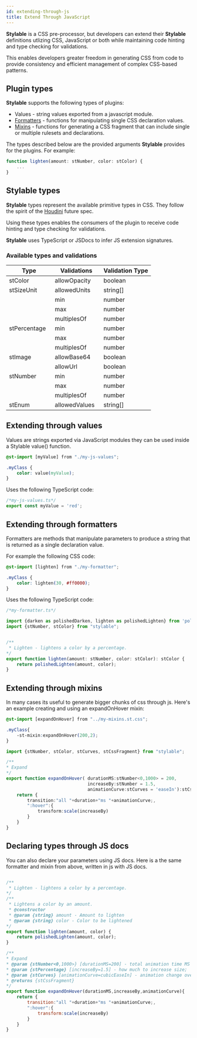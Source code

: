 ```yaml
---
id: extending-through-js
title: Extend Through JavaScript
---
```


**Stylable** is a CSS pre-processor, but developers can extend their **Stylable** definitions utlizing CSS, JavaScript or both while maintaining code hinting and type checking for validations.

This enables developers greater freedom in generating CSS from code to provide consistency and efficient management of complex CSS-based patterns. 

## Plugin types

 **Stylable** supports the following types of plugins:
* Values - string values exported from a javascript module.
* [Formatters](../references/formatters.md) - functions for manipulating single CSS declaration values.
* [Mixins](../references/mixins.md) - functions for generating a CSS fragment that can include single or multiple rulesets and declarations. 

The types described below are the provided arguments **Stylable** provides for the plugins. For example: 

```ts
function lighten(amount: stNumber, color: stColor) {
    ...
}
```

## Stylable types

**Stylable** types represent the available primitive types in CSS. They follow the spirit of the [Houdini](https://github.com/w3c/css-houdini-drafts/wiki) future spec. 

Using these types enables the consumers of the plugin to receive code hinting and type checking for validations.

**Stylable** uses TypeScript or JSDocs to infer JS extension signatures.

### Available types and validations

| Type | Validations | Validation Type |
|----|----|----------------------------------------|
| stColor&nbsp;&nbsp; | allowOpacity&nbsp;&nbsp; | boolean  | 
| stSizeUnit&nbsp;&nbsp; | allowedUnits&nbsp;&nbsp; | string[] |
| &nbsp;&nbsp;&nbsp; | min&nbsp;&nbsp; | number |
| &nbsp;&nbsp;&nbsp; | max&nbsp;&nbsp; | number |
| &nbsp;&nbsp;&nbsp; | multiplesOf&nbsp;&nbsp; | number  | 
| stPercentage&nbsp;&nbsp; | min&nbsp;&nbsp; | number |
| &nbsp;&nbsp;&nbsp; | max&nbsp;&nbsp; | number |
| &nbsp;&nbsp;&nbsp; | multiplesOf&nbsp;&nbsp; | number | 
| stImage&nbsp;&nbsp; | allowBase64&nbsp;&nbsp; | boolean |
| &nbsp;&nbsp;&nbsp; | allowUrl&nbsp;&nbsp; | boolean |
| stNumber&nbsp;&nbsp; | min&nbsp;&nbsp; | number |
| &nbsp;&nbsp;&nbsp; | max&nbsp;&nbsp; | number |
| &nbsp;&nbsp;&nbsp; | multiplesOf&nbsp;&nbsp; | number |
| stEnum&nbsp;&nbsp; | allowedValues&nbsp;&nbsp; | string[] |



## Extending through values

Values are strings exported via JavaScript modules they can be used inside a Stylable value() function.

```css
@st-import [myValue] from "./my-js-values";

.myClass {
    color: value(myValue);
}
```

Uses the following TypeScript code:

```ts
/*my-js-values.ts*/
export const myValue = 'red';
```


## Extending through formatters

Formatters are methods that manipulate parameters to produce a string that is returned as a single declaration value.


For example the following CSS code:

```css
@st-import [lighten] from "./my-formatter";

.myClass {
    color: lighten(30, #ff0000);
}

```

Uses the following TypeScript code:

```ts
/*my-formatter.ts*/

import {darken as polishedDarken, lighten as polishedLighten} from 'polished';
import {stNumber, stColor} from "stylable";


/**
 * Lighten - lightens a color by a percentage.
*/
export function lighten(amount: stNumber, color: stColor): stColor {
    return polishedLighten(amount, color);
}
```

## Extending through mixins

In many cases its useful to generate bigger chunks of css through js.
Here's an example creating and using an expandOnHover mixin:

```css
@st-import [expandOnHover] from "../my-mixins.st.css";

.myClass{
    -st-mixin:expandOnHover(200,2);
}

```


```ts
import {stNumber, stColor, stCurves, stCssFragment} from "stylable";

/**
* Expand
*/
export function expandOnHover( durationMS:stNumber<0,1000> = 200,
                               increaseBy:stNumber = 1.5,
                               animationCurve:stCurves = 'easeIn'):stCssFragment{
    return {
        transition:"all "+duration+"ms "+animationCurve;,
        ":hover":{
            transform:scale(increaseBy)
        }
    }
}

```


## Declaring types through JS docs

You can also declare your parameters using JS docs.
Here is a the same formatter and mixin from above, written in js with JS docs.


```js

/**
 * Lighten - lightens a color by a percentage.
*/
/**
 * Lightens a color by an amount.
 * @constructor
 * @param {string} amount - Amount to lighten
 * @param {string} color - Color to be lightened
*/
export function lighten(amount, color) {
    return polishedLighten(amount, color);
}

/**
* Expand
* @param {stNumber<0,1000>} [durationMS=200] - total animation time MS
* @param {stPercentage} [increaseBy=1.5] - how much to increase size;
* @param {stCurves} [animationCurve=cubicEaseIn] - animation change over time curve
* @returns {stCssFragment}
*/
export function expandOnHover(durationMS,increaseBy,animationCurve){
    return {
        transition:"all "+duration+"ms "+animationCurve;,
        ":hover":{
            transform:scale(increaseBy)
        }
    }
}

```

